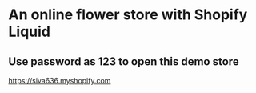 # An online flower store with Shopify Liquid

## Use password as 123 to open this demo store

https://siva636.myshopify.com
